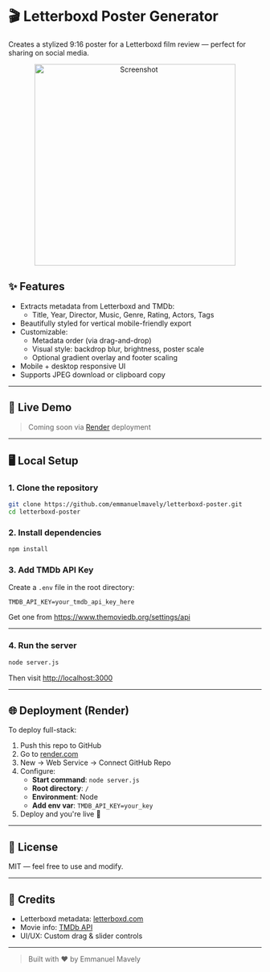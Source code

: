 
# 🎬 Letterboxd Poster Generator

Creates a stylized 9:16 poster for a Letterboxd film review — perfect for sharing on social media.

<p align="center">
  <img src="public/assets/demo.jpg" alt="Screenshot" width="400"/>
</p>


## ✨ Features

- Extracts metadata from Letterboxd and TMDb:
  - Title, Year, Director, Music, Genre, Rating, Actors, Tags
- Beautifully styled for vertical mobile-friendly export
- Customizable:
  - Metadata order (via drag-and-drop)
  - Visual style: backdrop blur, brightness, poster scale
  - Optional gradient overlay and footer scaling
- Mobile + desktop responsive UI
- Supports JPEG download or clipboard copy

---

## 🚀 Live Demo

> Coming soon via [Render](https://render.com/) deployment

---

## 🖥️ Local Setup

### 1. Clone the repository

```bash
git clone https://github.com/emmanuelmavely/letterboxd-poster.git
cd letterboxd-poster
```

### 2. Install dependencies

```bash
npm install
```

### 3. Add TMDb API Key

Create a `.env` file in the root directory:

```env
TMDB_API_KEY=your_tmdb_api_key_here
```

Get one from https://www.themoviedb.org/settings/api

---

### 4. Run the server

```bash
node server.js
```

Then visit [http://localhost:3000](http://localhost:3000)

---

## 🌐 Deployment (Render)

To deploy full-stack:

1. Push this repo to GitHub
2. Go to [render.com](https://render.com)
3. New → Web Service → Connect GitHub Repo
4. Configure:
   - **Start command**: `node server.js`
   - **Root directory**: `/`
   - **Environment**: Node
   - **Add env var**: `TMDB_API_KEY=your_key`
5. Deploy and you're live 🎉

---

## 📝 License

MIT — feel free to use and modify.

---

## 🙌 Credits

- Letterboxd metadata: [letterboxd.com](https://letterboxd.com)
- Movie info: [TMDb API](https://developers.themoviedb.org/)
- UI/UX: Custom drag & slider controls

---

> Built with ❤️ by Emmanuel Mavely
